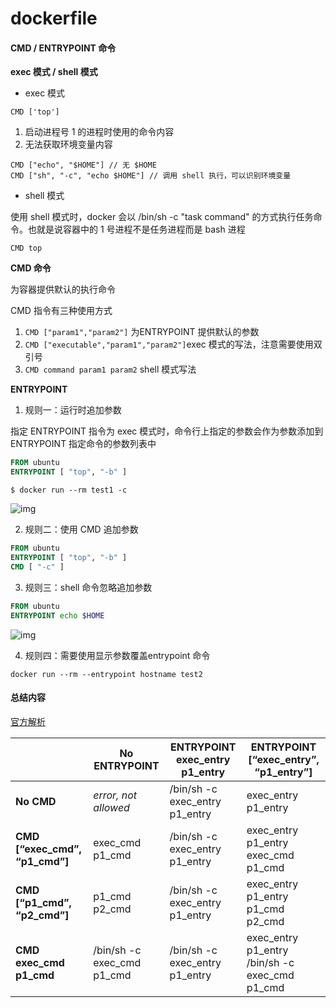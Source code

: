 # dockerfile

#### CMD / ENTRYPOINT 命令

**exec 模式 / shell 模式**

* exec 模式

```docker
CMD ['top']
```

1. 启动进程号 1 的进程时使用的命令内容
2. 无法获取环境变量内容

```dock
CMD ["echo", "$HOME"] // 无 $HOME
CMD ["sh", "-c", "echo $HOME"] // 调用 shell 执行，可以识别环境变量
```

* shell 模式

使用 shell 模式时，docker 会以 /bin/sh -c "task command" 的方式执行任务命令。也就是说容器中的 1 号进程不是任务进程而是 bash 进程

```dock
CMD top
```

**CMD 命令**

为容器提供默认的执行命令

CMD 指令有三种使用方式

1. `CMD ["param1","param2"]` 为ENTRYPOINT 提供默认的参数
2. `CMD ["executable","param1","param2"]`exec 模式的写法，注意需要使用双引号
3. `CMD command param1 param2` shell 模式写法

**ENTRYPOINT**

1. 规则一：运行时追加参数

指定 ENTRYPOINT 指令为 exec 模式时，命令行上指定的参数会作为参数添加到 ENTRYPOINT 指定命令的参数列表中

```dockerfile
FROM ubuntu
ENTRYPOINT [ "top", "-b" ]
```

```shell
$ docker run --rm test1 -c
```

![img](https://images2018.cnblogs.com/blog/952033/201802/952033-20180223131125462-1226384921.png)

2. 规则二：使用 CMD 追加参数

```dockerfile
FROM ubuntu
ENTRYPOINT [ "top", "-b" ]
CMD [ "-c" ]
```

3. 规则三：shell 命令忽略追加参数

```dockerfile
FROM ubuntu
ENTRYPOINT echo $HOME 
```

![img](https://images2018.cnblogs.com/blog/952033/201802/952033-20180223131407554-1561884995.png)

4. 规则四：需要使用显示参数覆盖entrypoint 命令

```shell
docker run --rm --entrypoint hostname test2
```

#### 总结内容

[官方解析](https://docs.docker.com/engine/reference/builder/#understand-how-cmd-and-entrypoint-interact)

|                                   | No ENTRYPOINT                | ENTRYPOINT exec\_entry p1\_entry | ENTRYPOINT \[“exec\_entry”, “p1\_entry”]           |
| --------------------------------- | ---------------------------- | -------------------------------- | -------------------------------------------------- |
| **No CMD**                        | _error, not allowed_         | /bin/sh -c exec\_entry p1\_entry | exec\_entry p1\_entry                              |
| **CMD \[“exec\_cmd”, “p1\_cmd”]** | exec\_cmd p1\_cmd            | /bin/sh -c exec\_entry p1\_entry | exec\_entry p1\_entry exec\_cmd p1\_cmd            |
| **CMD \[“p1\_cmd”, “p2\_cmd”]**   | p1\_cmd p2\_cmd              | /bin/sh -c exec\_entry p1\_entry | exec\_entry p1\_entry p1\_cmd p2\_cmd              |
| **CMD exec\_cmd p1\_cmd**         | /bin/sh -c exec\_cmd p1\_cmd | /bin/sh -c exec\_entry p1\_entry | exec\_entry p1\_entry /bin/sh -c exec\_cmd p1\_cmd |
